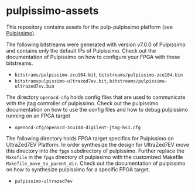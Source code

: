 # pulpissimo-assets

This repository contains assets for the pulp-pulpissimo platform (see [Pulpissimo](https://github.com/pulp-platform/pulpissimo)).

The following bitstreams were generated with version v7.0.0 of Pulpissimo and contains only the default IPs of Pulpissimo. Check out the documentation of Pulpissimo on how to configure your FPGA with these bitstreams.
* ``bitstrams/pulpissimo-zcu104.bit``, ``bitstreams/pulpissimo-zcu104.bin``
* ``bitstramspulpissimo-ultrazed7ev.bit``, ``bitstreams/pulpissimo-ultrazed7ev.bin``

The directory ``openocd-cfg`` holds config files that are used to communicate with the jtag controller of pulpissimo. Check out the pulpissimo documentation on how to use the config files and how to debug pulpissimo running on an FPGA target
* ``openocd-cfg/openocd-zcu104-digilent-jtag-hs3.cfg``

The following directory holds FPGA target specifics for Pulpissimo on UltraZed7EV Platform. In order synthesize the design for UltraZed7EV move this directory into the ``fpga`` subdirectory of pulpissimo. Further replace the ``Makefile`` in the ``fpga`` directory of pulpissimo with the customized Makefile ``Makefile_move_to_parent_dir``. Check out the documentation of pulpissimo on how to synthesize pulpissimo for a specific FPGA target. 
* ``pulpissimo-ultrazed7ev``
